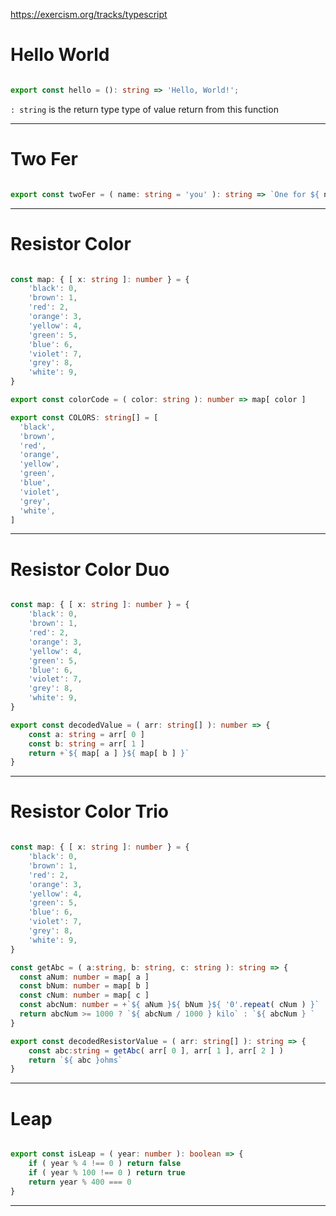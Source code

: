


<https://exercism.org/tracks/typescript>



# Hello World

```typescript

export const hello = (): string => 'Hello, World!';

```

`: string` is the return type
type of value return from this function



---

# Two Fer

```typescript

export const twoFer = ( name: string = 'you' ): string => `One for ${ name }, one for me.`

```



---

# Resistor Color

```typescript

const map: { [ x: string ]: number } = {
    'black': 0,
    'brown': 1,
    'red': 2,
    'orange': 3,
    'yellow': 4,
    'green': 5,
    'blue': 6,
    'violet': 7,
    'grey': 8,
    'white': 9,
}

export const colorCode = ( color: string ): number => map[ color ]

export const COLORS: string[] = [
  'black',
  'brown',
  'red',
  'orange',
  'yellow',
  'green',
  'blue',
  'violet',
  'grey',
  'white',
]

```



---

# Resistor Color Duo

```typescript

const map: { [ x: string ]: number } = {
	'black': 0,
	'brown': 1,
	'red': 2,
	'orange': 3,
	'yellow': 4,
	'green': 5,
	'blue': 6,
	'violet': 7,
	'grey': 8,
	'white': 9,
}

export const decodedValue = ( arr: string[] ): number => {
	const a: string = arr[ 0 ]
	const b: string = arr[ 1 ]
	return +`${ map[ a ] }${ map[ b ] }`
}

```



---

# Resistor Color Trio

```typescript

const map: { [ x: string ]: number } = {
    'black': 0,
    'brown': 1,
    'red': 2,
    'orange': 3,
    'yellow': 4,
    'green': 5,
    'blue': 6,
    'violet': 7,
    'grey': 8,
    'white': 9,
}

const getAbc = ( a:string, b: string, c: string ): string => {
  const aNum: number = map[ a ]
  const bNum: number = map[ b ]
  const cNum: number = map[ c ]
  const abcNum: number = +`${ aNum }${ bNum }${ '0'.repeat( cNum ) }`
  return abcNum >= 1000 ? `${ abcNum / 1000 } kilo` : `${ abcNum } `
}

export const decodedResistorValue = ( arr: string[] ): string => {
    const abc:string = getAbc( arr[ 0 ], arr[ 1 ], arr[ 2 ] )
	return `${ abc }ohms`
}

```



---

# Leap

```typescript

export const isLeap = ( year: number ): boolean => {
	if ( year % 4 !== 0 ) return false
	if ( year % 100 !== 0 ) return true
	return year % 400 === 0
}

```



---

